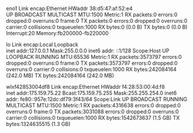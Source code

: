 eno1      Link encap:Ethernet  HWaddr 38:d5:47:af:52:e4  
          UP BROADCAST MULTICAST  MTU:1500  Metric:1
          RX packets:0 errors:0 dropped:0 overruns:0 frame:0
          TX packets:0 errors:0 dropped:0 overruns:0 carrier:0
          collisions:0 txqueuelen:1000 
          RX bytes:0 (0.0 B)  TX bytes:0 (0.0 B)
          Interrupt:20 Memory:fb200000-fb220000 

lo        Link encap:Local Loopback  
          inet addr:127.0.0.1  Mask:255.0.0.0
          inet6 addr: ::1/128 Scope:Host
          UP LOOPBACK RUNNING  MTU:65536  Metric:1
          RX packets:3573797 errors:0 dropped:0 overruns:0 frame:0
          TX packets:3573797 errors:0 dropped:0 overruns:0 carrier:0
          collisions:0 txqueuelen:1000 
          RX bytes:242084164 (242.0 MB)  TX bytes:242084164 (242.0 MB)

wlxf42853004df8 Link encap:Ethernet  HWaddr f4:28:53:00:4d:f8  
          inet addr:175.159.75.22  Bcast:175.159.75.255  Mask:255.255.254.0
          inet6 addr: fe80::957e:12dc:df79:3f43/64 Scope:Link
          UP BROADCAST RUNNING MULTICAST  MTU:1500  Metric:1
          RX packets:4316638 errors:0 dropped:0 overruns:0 frame:0
          TX packets:3031088 errors:0 dropped:0 overruns:0 carrier:0
          collisions:0 txqueuelen:1000 
          RX bytes:1542673637 (1.5 GB)  TX bytes:1324635515 (1.3 GB)

